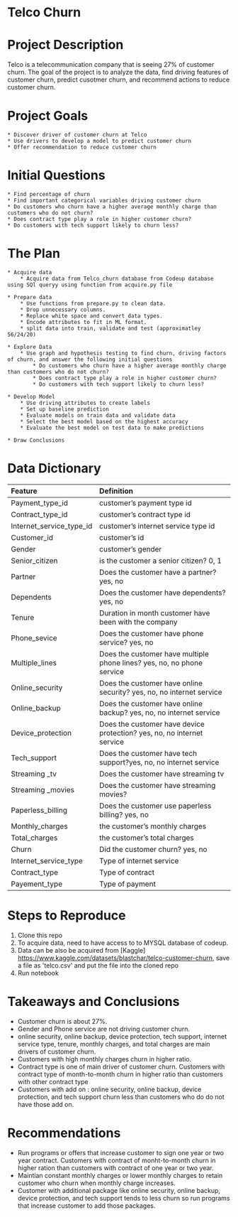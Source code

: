 # Telco Churn

# Project Description

Telco is a telecommunication company that is seeing 27%  of customer churn. The goal of the project is to analyze the data, find driving features of customer churn, predict cusotmer churn, and recommend actions to reduce customer churn.  

# Project Goals

    * Discover driver of customer churn at Telco
    * Use drivers to develop a model to predict customer churn
    * Offer recommendation to reduce customer churn

# Initial Questions

    * Find percentage of churn
    * Find important categorical variables driving customer churn
    * Do customers who churn have a higher average monthly charge than customers who do not churn?
    * Does contract type play a role in higher customer churn?
    * Do customers with tech support likely to churn less?

# The Plan

    * Acquire data
        * Acquire data from Telco_churn database from Codeup database using SQl queryy using function from acquire.py file

    * Prepare data
        * Use functions from prepare.py to clean data. 
        * Drop unnecessary columns. 
        * Replace white space and convert data types.
        * Encode attributes to fit in ML format.
        * split data into train, validate and test (approximatley 56/24/20)

    * Explore Data
	    * Use graph and hypothesis testing to find churn, driving factors of churn, and answer the following initial questions
            * Do customers who churn have a higher average monthly charge than customers who do not churn?
            * Does contract type play a role in higher customer churn?
            * Do customers with tech support likely to churn less?

    * Develop Model
        * Use driving attributes to create labels
	    * Set up baseline prediction
	    * Evaluate models on train data and validate data
	    * Select the best model based on the highest accuracy 
	    * Evaluate the best model on test data to make predictions

    * Draw Conclusions

# Data Dictionary
| Feature | Definition |
|:--------|:-----------|
Payment_type_id|customer’s payment type id| 1, 2, 3, 4|
| Contract_type_id| customer’s contract type id| 1, 2, 3|
| Internet_service_type_id| customer’s internet service type id| 1, 2, ,3, 4|
|  Customer_id| customer’s id|
|  Gender| customer’s gender| male, female|
|  Senior_citizen| is the customer a senior citizen? 0, 1|
|  Partner| Does the customer have a partner? yes, no|
|  Dependents| Does the customer have dependents? yes, no|
|  Tenure| Duration in month customer have been with the company|
|  Phone_sevice| Does the customer have phone service? yes, no|
|  Multiple_lines | Does the customer have multiple phone lines? yes, no, no phone service|
|  Online_security| Does the customer have online security? yes, no, no internet service|
|  Online_backup| Does the customer have online backup? yes, no, no internet service|
|  Device_protection| Does the customer have device protection? yes, no, no internet service|
|  Tech_support| Does the customer have tech support?yes, no, no internet service|
|  Streaming _tv| Does the customer have streaming tv| yes, no, no internet service|
|  Streaming _movies| Does the customer have streaming movies?| yes, no, no internet service|
|  Paperless_billing| Does the customer use paperless billing? yes, no|
|  Monthly_charges| the customer’s monthly charges|
|  Total_charges| the customer’s total charges|
|  Churn| Did the customer churn? yes, no|
|  Internet_service_type| Type of internet service| fiber, DSL, none|
|  Contract_type| Type of contract| two year, one year, month-to-month|
|  Payement_type| Type of payment| electronic, mailed check, bank transfer (automatic), credit card (automatic)|

# Steps to Reproduce
1. Clone this repo 
2. To acquire data, need to have access to to MYSQL database of codeup. 
3. Data can be also be acquired from [Kaggle] https://www.kaggle.com/datasets/blastchar/telco-customer-churn, save a file as 'telco.csv' and put the file into the cloned repo 
5. Run notebook

# Takeaways and Conclusions
* Customer churn is about 27%.
* Gender and Phone service are not driving customer churn.
* online security, online backup, device protection, tech support, internet service type, tenure, monthly charges, and total charges are main drivers of customer churn.
* Customers with high monthly charges churn in higher ratio.
* Contract type is one of main driver of customer churn. Customers with contract type of month-to-month churn in higher ratio than customers with other contract type
* Customers with add on : online security, online backup, device protection, and tech support churn less than customers who do do not have those add on.

# Recommendations
* Run programs or offers that increase customer to sign one year or two year contract. Customers with contract of monht-to-month churn in higher ration than customers with contract of one year or two year.
* Maintian constant monthly charges or lower monthly charges to retain customer who churn when monthly charge increases.
* Customer with additional package like online security, online backup, device protection, and tech support tends to less churn so run programs that increase customer to add those packages.







